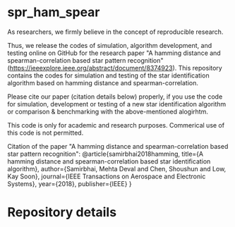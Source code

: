 # spr_ham_spear
As researchers, we firmly believe in the concept of reproducible research.

Thus, we release the codes of simulation, algorithm development, and testing online on GitHub for the research paper "A hamming distance and spearman-correlation based star pattern recognition" (https://ieeexplore.ieee.org/abstract/document/8374923). This repository contains the codes for simulation and testing of the star identification algorithm based on hamming distance and spearman-correlation.

Please cite our paper (citation details below) properly, if you use the code for simulation, development or testing of a new star identification algorithm or comparison & benchmarking with the above-mentioned alogirhtm.

This code is only for academic and research purposes. Commerical use of this code is not permitted.

Citation of the paper "A hamming distance and spearman-correlation based star pattern recognition":
@article{samirbhai2018hamming,
  title={A hamming distance and spearman-correlation based star identification algorithm},
  author={Samirbhai, Mehta Deval and Chen, Shoushun and Low, Kay Soon},
  journal={IEEE Transactions on Aerospace and Electronic Systems},
  year={2018},
  publisher={IEEE}
}

# Repository details
